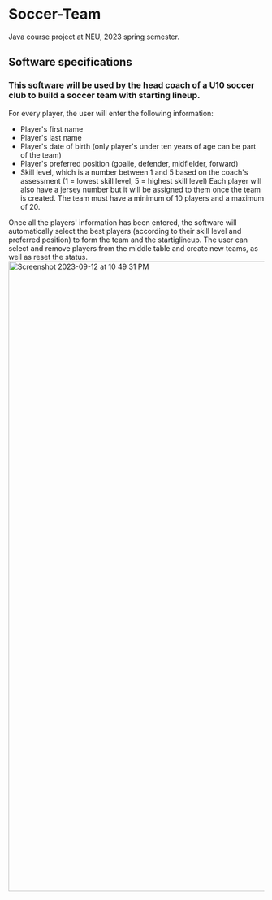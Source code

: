 # Soccer-Team
Java course project at NEU, 2023 spring semester.


## Software specifications
### This software will be used by the head coach of a U10 soccer club to build a soccer team with starting lineup.
For every player, the user will enter the following information:
* Player's first name
* Player's last name
* Player's date of birth (only player's under ten years of age can be part of the team)
* Player's preferred position (goalie, defender, midfielder, forward)
* Skill level, which is a number between 1 and 5 based on the coach's assessment (1 = lowest skill level, 5 = highest skill level)
Each player will also have a jersey number but it will be assigned to them once the team is created.
The team must have a minimum of 10 players and a maximum of 20.
 
Once all the players' information has been entered, the software will automatically select the best players (according to their skill level and preferred position) to form the team and the startiglineup.
The user can select and remove players from the middle table and create new teams, as well as reset the status.
<img width="1241" alt="Screenshot 2023-09-12 at 10 49 31 PM" src="https://github.com/yunke-l/Soccer-Team/assets/66773247/8e0fb68d-80a7-4c86-89de-886891f4863f">



